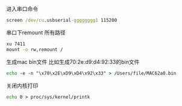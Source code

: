 
进入串口命令

```cmd
screen /dev/cu.usbserial-gggggggg1 115200
```

串口下remount 所有路径
```cmd
xu 7411
mount -o rw,remount /
```


生成mac bin文件
比如生成70:2e:d9:d4:92:33的bin文件

```cmd
echo -e -n "\x70\x2E\xD9\xD4\x92\x33" > /Users/file/MAC62a0.bin
```


关闭内核打印
```cmd
echo 0 > proc/sys/kernel/printk
```